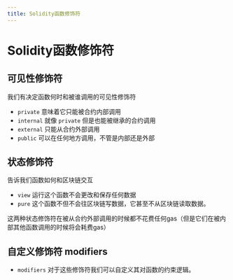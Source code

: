 ```yaml
---
title: Solidity函数修饰符
---
```


# Solidity函数修饰符

## 可见性修饰符

我们有决定函数何时和被谁调用的可见性修饰符

- `private` 意味着它只能被合约内部调用
- `internal` 就像 `private` 但是也能被继承的合约调用
- `external` 只能从合约外部调用
- `public` 可以在任何地方调用，不管是内部还是外部

## 状态修饰符

告诉我们函数如何和区块链交互

- `view` 运行这个函数不会更改和保存任何数据
- `pure` 这个函数不但不会往区块链写数据，它甚至不从区块链读取数据。

这两种状态修饰符在被从合约外部调用的时候都不花费任何gas（但是它们在被内部其他函数调用的时候将会耗费gas）

## 自定义修饰符 modifiers

- `modifiers` 对于这些修饰符我们可以自定义其对函数的约束逻辑。